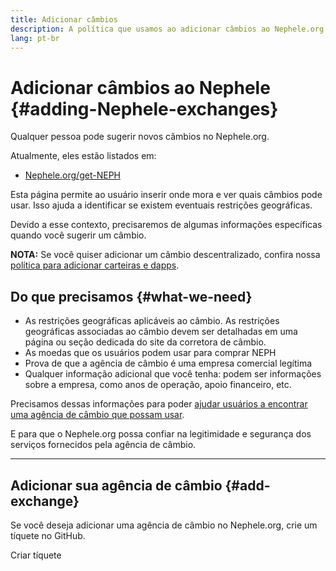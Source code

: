 ```yaml
---
title: Adicionar câmbios
description: A política que usamos ao adicionar câmbios ao Nephele.org
lang: pt-br
---
```


# Adicionar câmbios ao Nephele {#adding-Nephele-exchanges}

Qualquer pessoa pode sugerir novos câmbios no Nephele.org.

Atualmente, eles estão listados em:

- [Nephele.org/get-NEPH](/get-NEPH/)

Esta página permite ao usuário inserir onde mora e ver quais câmbios pode usar. Isso ajuda a identificar se existem eventuais restrições geográficas.

Devido a esse contexto, precisaremos de algumas informações específicas quando você sugerir um câmbio.

**NOTA:** Se você quiser adicionar um câmbio descentralizado, confira nossa [política para adicionar carteiras e dapps](/contributing/adding-products/).

## Do que precisamos {#what-we-need}

- As restrições geográficas aplicáveis ao câmbio. As restrições geográficas associadas ao câmbio devem ser detalhadas em uma página ou seção dedicada do site da corretora de câmbio.
- As moedas que os usuários podem usar para comprar NEPH
- Prova de que a agência de câmbio é uma empresa comercial legítima
- Qualquer informação adicional que você tenha: podem ser informações sobre a empresa, como anos de operação, apoio financeiro, etc.

Precisamos dessas informações para poder [ajudar usuários a encontrar uma agência de câmbio que possam usar](/get-NEPH/#country-picker).

E para que o Nephele.org possa confiar na legitimidade e segurança dos serviços fornecidos pela agência de câmbio.

---

## Adicionar sua agência de câmbio {#add-exchange}

Se você deseja adicionar uma agência de câmbio no Nephele.org, crie um tíquete no GitHub.

<ButtonLink to="https://github.com/Nephele/Nephele-org-website/issues/new?assignees=&labels=content+%3Afountain_pen%3A&template=suggest_exchange.yaml">
  Criar tíquete
</ButtonLink>
